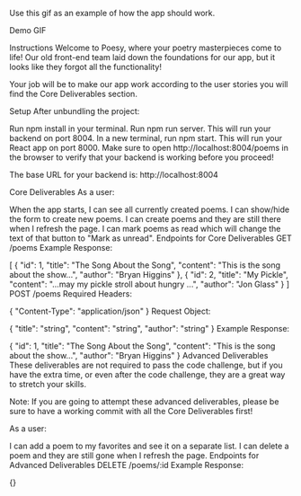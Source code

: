 Use this gif as an example of how the app should work.

Demo GIF

Instructions
Welcome to Poesy, where your poetry masterpieces come to life! Our old front-end team laid down the foundations for our app, but it looks like they forgot all the functionality!

Your job will be to make our app work according to the user stories you will find the Core Deliverables section.

Setup
After unbundling the project:

Run npm install in your terminal.
Run npm run server. This will run your backend on port 8004.
In a new terminal, run npm start. This will run your React app on port 8000.
Make sure to open http://localhost:8004/poems in the browser to verify that your backend is working before you proceed!

The base URL for your backend is: http://localhost:8004

Core Deliverables
As a user:

When the app starts, I can see all currently created poems.
I can show/hide the form to create new poems.
I can create poems and they are still there when I refresh the page.
I can mark poems as read which will change the text of that button to "Mark as unread".
Endpoints for Core Deliverables
GET /poems
Example Response:

[
  {
    "id": 1,
    "title": "The Song About the Song",
    "content": "This is the song about the show...",
    "author": "Bryan Higgins"
  },
  {
    "id": 2,
    "title": "My Pickle",
    "content": "...may my pickle stroll about hungry ...",
    "author": "Jon Glass"
  }
]
POST /poems
Required Headers:

{
  "Content-Type": "application/json"
}
Request Object:

{
  "title": "string",
  "content": "string",
  "author": "string"
}
Example Response:

{
  "id": 1,
  "title": "The Song About the Song",
  "content": "This is the song about the show...",
  "author": "Bryan Higgins"
}
Advanced Deliverables
These deliverables are not required to pass the code challenge, but if you have the extra time, or even after the code challenge, they are a great way to stretch your skills.

Note: If you are going to attempt these advanced deliverables, please be sure to have a working commit with all the Core Deliverables first!

As a user:

I can add a poem to my favorites and see it on a separate list.
I can delete a poem and they are still gone when I refresh the page.
Endpoints for Advanced Deliverables
DELETE /poems/:id
Example Response:

{}